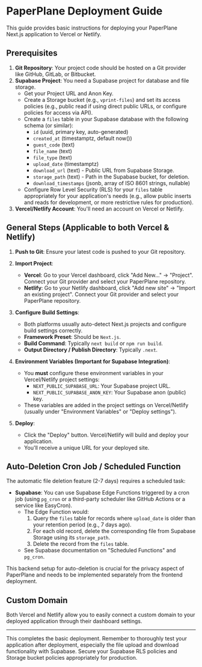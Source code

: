 # PaperPlane Deployment Guide

This guide provides basic instructions for deploying your PaperPlane Next.js application to Vercel or Netlify.

## Prerequisites

1.  **Git Repository**: Your project code should be hosted on a Git provider like GitHub, GitLab, or Bitbucket.
2.  **Supabase Project**: You need a Supabase project for database and file storage.
    *   Get your Project URL and Anon Key.
    *   Create a Storage bucket (e.g., `vprint-files`) and set its access policies (e.g., public read if using direct public URLs, or configure policies for access via API).
    *   Create a `files` table in your Supabase database with the following schema (or similar):
        *   `id` (uuid, primary key, auto-generated)
        *   `created_at` (timestamptz, default now())
        *   `guest_code` (text)
        *   `file_name` (text)
        *   `file_type` (text)
        *   `upload_date` (timestamptz)
        *   `download_url` (text) - Public URL from Supabase Storage.
        *   `storage_path` (text) - Path in the Supabase bucket, for deletion.
        *   `download_timestamps` (jsonb, array of ISO 8601 strings, nullable)
    *   Configure Row Level Security (RLS) for your `files` table appropriately for your application's needs (e.g., allow public inserts and reads for development, or more restrictive rules for production).
3.  **Vercel/Netlify Account**: You'll need an account on Vercel or Netlify.

## General Steps (Applicable to both Vercel & Netlify)

1.  **Push to Git**: Ensure your latest code is pushed to your Git repository.
2.  **Import Project**:
    *   **Vercel**: Go to your Vercel dashboard, click "Add New..." -> "Project". Connect your Git provider and select your PaperPlane repository.
    *   **Netlify**: Go to your Netlify dashboard, click "Add new site" -> "Import an existing project". Connect your Git provider and select your PaperPlane repository.
3.  **Configure Build Settings**:
    *   Both platforms usually auto-detect Next.js projects and configure build settings correctly.
    *   **Framework Preset**: Should be `Next.js`.
    *   **Build Command**: Typically `next build` or `npm run build`.
    *   **Output Directory / Publish Directory**: Typically `.next`.
4.  **Environment Variables (Important for Supabase Integration)**:
    *   You **must** configure these environment variables in your Vercel/Netlify project settings:
        *   `NEXT_PUBLIC_SUPABASE_URL`: Your Supabase project URL.
        *   `NEXT_PUBLIC_SUPABASE_ANON_KEY`: Your Supabase anon (public) key.
    *   These variables are added in the project settings on Vercel/Netlify (usually under "Environment Variables" or "Deploy settings").

5.  **Deploy**:
    *   Click the "Deploy" button. Vercel/Netlify will build and deploy your application.
    *   You'll receive a unique URL for your deployed site.

## Auto-Deletion Cron Job / Scheduled Function

The automatic file deletion feature (2-7 days) requires a scheduled task:

*   **Supabase**: You can use Supabase Edge Functions triggered by a cron job (using `pg_cron` or a third-party scheduler like GitHub Actions or a service like EasyCron).
    *   The Edge Function would:
        1.  Query the `files` table for records where `upload_date` is older than your retention period (e.g., 7 days ago).
        2.  For each old record, delete the corresponding file from Supabase Storage using its `storage_path`.
        3.  Delete the record from the `files` table.
    *   See Supabase documentation on "Scheduled Functions" and `pg_cron`.

This backend setup for auto-deletion is crucial for the privacy aspect of PaperPlane and needs to be implemented separately from the frontend deployment.

## Custom Domain

Both Vercel and Netlify allow you to easily connect a custom domain to your deployed application through their dashboard settings.

---

This completes the basic deployment. Remember to thoroughly test your application after deployment, especially the file upload and download functionality with Supabase. Secure your Supabase RLS policies and Storage bucket policies appropriately for production.
